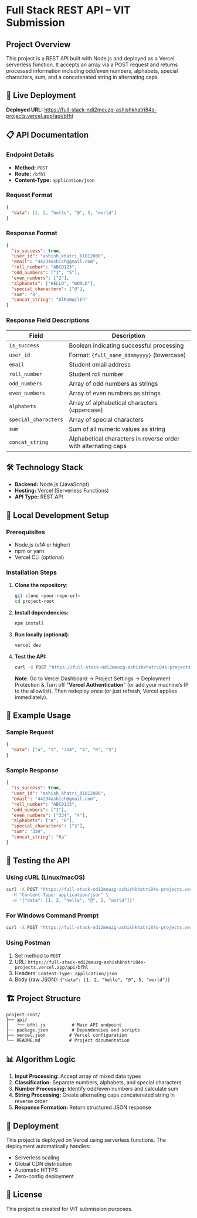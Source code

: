 # Full Stack REST API – VIT Submission

## Project Overview

This project is a REST API built with Node.js and deployed as a Vercel serverless function. It accepts an array via a POST request and returns processed information including odd/even numbers, alphabets, special characters, sum, and a concatenated string in alternating caps.

## 🚀 Live Deployment

**Deployed URL:** https://full-stack-ndi2meuzg-ashishkhatri84s-projects.vercel.app/api/bfhl

## 📋 API Documentation

### Endpoint Details
- **Method:** `POST`
- **Route:** `/bfhl`
- **Content-Type:** `application/json`

### Request Format
```json
{
  "data": [1, 2, "hello", "@", 5, "world"]
}
```

### Response Format
```json
{
  "is_success": true,
  "user_id": "ashish_khatri_01012000",
  "email": "44234ashish@gmail.com",
  "roll_number": "ABCD123",
  "odd_numbers": ["1", "5"],
  "even_numbers": ["2"],
  "alphabets": ["HELLO", "WORLD"],
  "special_characters": ["@"],
  "sum": "8",
  "concat_string": "DlRoWoLlEh"
}
```

### Response Field Descriptions

| Field | Description |
|-------|-------------|
| `is_success` | Boolean indicating successful processing |
| `user_id` | Format: `{full_name_ddmmyyyy}` (lowercase) |
| `email` | Student email address |
| `roll_number` | Student roll number |
| `odd_numbers` | Array of odd numbers as strings |
| `even_numbers` | Array of even numbers as strings |
| `alphabets` | Array of alphabetical characters (uppercase) |
| `special_characters` | Array of special characters |
| `sum` | Sum of all numeric values as string |
| `concat_string` | Alphabetical characters in reverse order with alternating caps |

## 🛠️ Technology Stack

- **Backend:** Node.js (JavaScript)
- **Hosting:** Vercel (Serverless Functions)
- **API Type:** REST API

## 🔧 Local Development Setup

### Prerequisites
- Node.js (v14 or higher)
- npm or yarn
- Vercel CLI (optional)

### Installation Steps

1. **Clone the repository:**
   ```bash
   git clone <your-repo-url>
   cd project-root
   ```

2. **Install dependencies:**
   ```bash
   npm install
   ```

3. **Run locally (optional):**
   ```bash
   vercel dev
   ```

4. **Test the API:**
   ```bash
   curl -X POST "https://full-stack-ndi2meuzg-ashishkhatri84s-projects.vercel.app/api/bfhl" -H "Content-Type: application/json" -d "{\"data\": [1, 2, \"hello\", \"@\", 5, \"world\"]}"
   ```
   **Note**: Go to Vercel Dashboard → Project Settings → Deployment Protection & Turn off "**Vercel Authentication**" (or add your machine’s IP to the allowlist).
   Then redeploy once (or just refresh, Vercel applies immediately).

## 📝 Example Usage

### Sample Request
```json
{
  "data": ["a", "1", "334", "4", "R", "$"]
}
```

### Sample Response
```json
{
  "is_success": true,
  "user_id": "ashish_khatri_01012000",
  "email": "44234ashish@gmail.com",
  "roll_number": "ABCD123",
  "odd_numbers": ["1"],
  "even_numbers": ["334", "4"],
  "alphabets": ["A", "R"],
  "special_characters": ["$"],
  "sum": "339",
  "concat_string": "Ra"
}
```

## 🧪 Testing the API

### Using cURL (Linux/macOS)
```bash
curl -X POST "https://full-stack-ndi2meuzg-ashishkhatri84s-projects.vercel.app/api/bfhl" \
  -H "Content-Type: application/json" \
  -d '{"data": [1, 2, "hello", "@", 5, "world"]}'
```
### For Windows Command Prompt
```bash
curl -X POST "https://full-stack-ndi2meuzg-ashishkhatri84s-projects.vercel.app/api/bfhl" -H "Content-Type: application/json" -d "{\"data\": [1, 2, \"hello\", \"@\", 5, \"world\"]}"
```

### Using Postman
1. Set method to `POST`
2. URL: `https://full-stack-ndi2meuzg-ashishkhatri84s-projects.vercel.app/api/bfhl`
3. Headers: `Content-Type: application/json`
4. Body (raw JSON): `{"data": [1, 2, "hello", "@", 5, "world"]}`

## 🏗️ Project Structure

```
project-root/
├── api/
│   └── bfhl.js          # Main API endpoint
├── package.json         # Dependencies and scripts
├── vercel.json         # Vercel configuration
└── README.md           # Project documentation
```

## 📊 Algorithm Logic

1. **Input Processing:** Accept array of mixed data types
2. **Classification:** Separate numbers, alphabets, and special characters
3. **Number Processing:** Identify odd/even numbers and calculate sum
4. **String Processing:** Create alternating caps concatenated string in reverse order
5. **Response Formation:** Return structured JSON response

## 🚀 Deployment

This project is deployed on Vercel using serverless functions. The deployment automatically handles:
- Serverless scaling
- Global CDN distribution
- Automatic HTTPS
- Zero-config deployment

## 📄 License

This project is created for VIT submission purposes.

